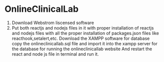 # OnlineClinicalLab

1. Download Webstrom liscensed software
2. Put both reactjs and nodejs files in it with proper installation of reactjs and nodejs files with all the proper installation of packages.json files like reacthook,setalert,etc.
   Download the XAMPP software for database
   copy the onlineclinicallab.sql file and import it into the  xampp server for the database for running the onlineclinicallab website
   And restart the react and node js file in terminal and run it.
